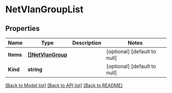 # NetVlanGroupList

## Properties
Name | Type | Description | Notes
------------ | ------------- | ------------- | -------------
**Items** | [**[]NetVlanGroup**](net_vlanGroup.md) |  | [optional] [default to null]
**Kind** | **string** |  | [optional] [default to null]

[[Back to Model list]](../README.md#documentation-for-models) [[Back to API list]](../README.md#documentation-for-api-endpoints) [[Back to README]](../README.md)


